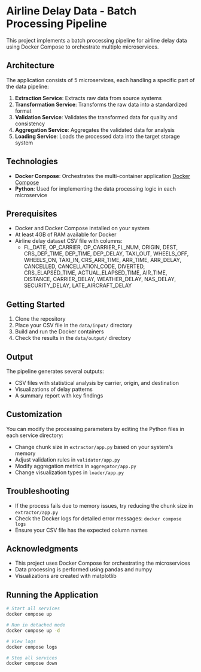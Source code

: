 # Airline Delay Data - Batch Processing Pipeline

This project implements a batch processing pipeline for airline delay data using Docker Compose to orchestrate multiple microservices.

## Architecture

The application consists of 5 microservices, each handling a specific part of the data pipeline:

1. **Extraction Service**: Extracts raw data from source systems
2. **Transformation Service**: Transforms the raw data into a standardized format
3. **Validation Service**: Validates the transformed data for quality and consistency
4. **Aggregation Service**: Aggregates the validated data for analysis
5. **Loading Service**: Loads the processed data into the target storage system

## Technologies

- **Docker Compose**: Orchestrates the multi-container application [Docker Compose](https://docs.docker.com/compose/)
- **Python**: Used for implementing the data processing logic in each microservice
  
## Prerequisites

- Docker and Docker Compose installed on your system
- At least 4GB of RAM available for Docker
- Airline delay dataset CSV file with columns:
  - FL_DATE, OP_CARRIER, OP_CARRIER_FL_NUM, ORIGIN, DEST, CRS_DEP_TIME, DEP_TIME, 
    DEP_DELAY, TAXI_OUT, WHEELS_OFF, WHEELS_ON, TAXI_IN, CRS_ARR_TIME, ARR_TIME, 
    ARR_DELAY, CANCELLED, CANCELLATION_CODE, DIVERTED, CRS_ELAPSED_TIME, 
    ACTUAL_ELAPSED_TIME, AIR_TIME, DISTANCE, CARRIER_DELAY, WEATHER_DELAY, 
    NAS_DELAY, SECURITY_DELAY, LATE_AIRCRAFT_DELAY
    
## Getting Started

1. Clone the repository
2. Place your CSV file in the `data/input/` directory
3. Build and run the Docker containers
4. Check the results in the `data/output/` directory

## Output

The pipeline generates several outputs:

- CSV files with statistical analysis by carrier, origin, and destination
- Visualizations of delay patterns
- A summary report with key findings
  
## Customization

You can modify the processing parameters by editing the Python files in each service directory:

- Change chunk size in `extractor/app.py` based on your system's memory
- Adjust validation rules in `validator/app.py`
- Modify aggregation metrics in `aggregator/app.py`
- Change visualization types in `loader/app.py`

 ## Troubleshooting

- If the process fails due to memory issues, try reducing the chunk size in `extractor/app.py`
- Check the Docker logs for detailed error messages: `docker compose logs`
- Ensure your CSV file has the expected column names
  
 ## Acknowledgments

- This project uses Docker Compose for orchestrating the microservices
- Data processing is performed using pandas and numpy
- Visualizations are created with matplotlib
  
 ## Running the Application

```bash
# Start all services
docker compose up

# Run in detached mode
docker compose up -d

# View logs
docker compose logs

# Stop all services
docker compose down
